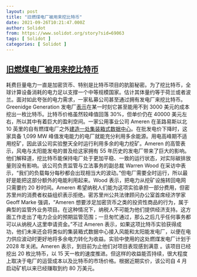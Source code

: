 ```yaml
---
layout: post
title: "旧燃煤电厂被用来挖比特币"
date: 2021-09-26T10:21:47.000Z
author: Solidot
from: https://www.solidot.org/story?sid=69063
tags: [ Solidot ]
categories: [ Solidot ]
---
```

<!--1632651707000-->
[旧燃煤电厂被用来挖比特币](https://www.solidot.org/story?sid=69063)
------

<div>
耗费巨量电力一直是加密货币、特别是比特币项目的肮脏秘密。为了挖比特币，全球计算设备消耗的电力足以支撑一个中等规模国家。估计其体量约等于荷兰或者波兰。面对如此夸张的电力需求，一家私募公司甚至通过拥有发电厂来挖比特币。Greenidge Generation  发电厂<a href="https://www.solidot.org/story?sid=67522">表示</a>在某一时刻它甚至能用不到 3000 美元的成本挖出一枚比特币。比特币价格虽然较峰值回落 30%，但单价仍在 40000 美元左右，所以其中有着巨大的盈利空间。一家公用事业公司 Ameren 在圣路易斯以北 10 英里的自有燃煤电厂之外<a href="https://arstechnica.com/tech-policy/2021/09/old-coal-plant-is-now-mining-bitcoin-for-a-utility-company/" target="_blank">建造一处集装箱式数据中心</a>。在批发电价下降时，这家具备 1,099 MW 峰值发电能力的电厂就能充分利用多余能源。用电高峰期不适用挖矿，因此该公司实验整天全时运行利用多余的电力挖矿。Ameren 的高管表示，风电与太阳能发电的普及给这家拥有 55 年历史的发电厂带来了巨大的影响。他们解释道，挖比特币能保持电厂处于更加平稳、一致的运行状态，对实际碳排放量则没有影响。该公司负责监管与立法事务的副总裁 Warren Wood 在采访中表示，“我们的负载每分每秒都会出现相当大的波动。”但电厂需要全时运行，所以最好是能把这部分额外的电能利用起来。Wood 表示，把电力从挖矿设施转回电网只需要约 20 秒时间。Ameren 希望纳税人们能为这项实验承担一部分费用，但密苏里州的消费者权益组织表示拒绝。密苏里州公共法律顾问办公室首席经济学家 Geoff Marke 强调，“Ameren 想要涉足加密货币之类的投资性商品的行为，属于典型的监管外业务项目。在这种情况下，纳税人不可能为他们提供经济支持。这方面工作走出了电力企业的预期监管范围；一旦匆忙通过，那么之后几乎任何事务都可以从纳税人这里申请资金。”不过 Ameren 表示，如果这项比特币实验获得成功，他们未来还会将类似的集装箱式数据中心接入风能和太阳能发电厂，以便在电力供应波动时更好地将多余电力转化为收益。实验中使用的这处燃煤发电厂计划于 2028 年关闭。Ameren 表示，到目前为止他们对项目表现感到满意 。该项目已经挖出 20 枚比特币，以 15 天一枚的速度推进。但这样的收益能否持续，很大程度上取决于电厂的运营成本以及比特币的市场价格。根据近期实价，该公司自 4 月启动矿机以来已经赚取到约 80 万美元。
</div>
